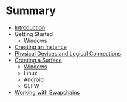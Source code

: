 # Summary

* [Introduction](README.md)
* Getting Started
   * Windows
* [Creating an Instance](chap1/creating_an_instance.md)
* [Physical Devices and Logical Connections](chap2/physical_devices_and_logical_connections.md)
* [Creating a Surface](chap3/creating_a_surface.md)
   * [Windows](chap3/windows.md)
   * Linux
   * Android
   * GLFW
* [Working with Swapchains](chap4/working_with_swapchains.md)

